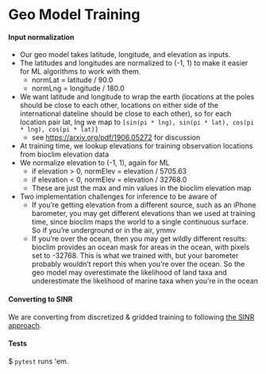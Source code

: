 # Geo Model Training

#### Input normalization

- Our geo model takes latitude, longitude, and elevation as inputs.
- The latitudes and longitudes are normalized to (-1, 1) to make it easier for ML algorithms to work with them. 
  - normLat = latitude / 90.0
  - normLng = longitude / 180.0
- We want latitude and longitude to wrap the earth (locations at the poles should be close to each other, locations on either side of the international dateline should be close to each other), so for each location pair lat, lng we map to `[sin(pi * lng), sin(pi * lat), cos(pi * lng), cos(pi * lat)]`
  - see https://arxiv.org/pdf/1906.05272 for discussion
- At training time, we lookup elevations for training observation locations from bioclim elevation data
- We normalize elevation to (-1, 1), again for ML
  - if elevation > 0, normElev = elevation / 5705.63
  - if elevation < 0, normElev = elevation / 32768.0
  - These are just the max and min values in the bioclim elevation map
- Two implementation challenges for inference to be aware of
  - If you’re getting elevation from a different source, such as an iPhone barometer, you may get different elevations than we used at training time, since bioclim maps the world to a single continuous surface. So if you’re underground or in the air, ymmv
  - If you’re over the ocean, then you may get wildly different results: bioclim provides an ocean mask for areas in the ocean, with pixels set to -32768. This is what we trained with, but your barometer probably wouldn’t report this when you’re over the ocean. So the geo model may overestimate the likelihood of land taxa and underestimate the likelihood of marine taxa when you’re in the ocean

#### Converting to SINR

We are converting from discretized & gridded training to following [the SINR approach](https://arxiv.org/abs/2306.02564).


#### Tests

$ `pytest` runs 'em.

